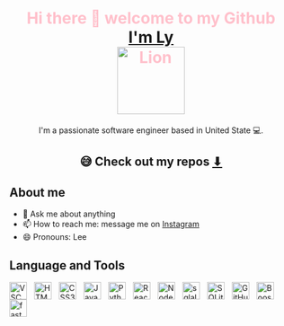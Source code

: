 
<h1 align="center" style="color:pink">Hi there 👋 welcome to my Github 
  <a href="https://github.com/Lynguyen817" ><br/>
    I'm Ly</a> <br/>
  <img alt="Lion" width="120px" src="https://encrypted-tbn0.gstatic.com/images?q=tbn:ANd9GcQ1rDxU8cQ8YP7Zc90LNXTVrtxrBfUYDD8YSoWQ2apSagXCvG87" />
</h1>
<p align="center">I'm a passionate software engineer based in United State 💻.</p>
<h2 align="center"> 😅 Check out my repos <a href="https://github.com/Lynguyen817?tab=repositories">⬇</a></h2>


<h2>About me</h2>
  <ul>
    <li>💬 Ask me about anything</li>
    <li>📫 How to reach me: message me on <a href="https://www.instagram.com/yuuri3553/">Instagram</a> </li>
    <li>😄 Pronouns: Lee </li>
  </ul>
   
<h2>Language and Tools</h2>
<img align="left" alt="VSCode" width="31px" src="https://cdn.jsdelivr.net/gh/devicons/devicon/icons/vscode/vscode-original-wordmark.svg" style="padding-right:10px;" />
<img align="left" alt="HTML5" width="31px" src="https://cdn.jsdelivr.net/gh/devicons/devicon/icons/html5/html5-original.svg" style="padding-right:10px;" />
<img align="left" alt="CSS3" width="31px" src="https://cdn.jsdelivr.net/gh/devicons/devicon/icons/css3/css3-original.svg" style="padding-right:10px;" />
<img align="left" alt="JavaScript" width="31px" src="https://cdn.jsdelivr.net/gh/devicons/devicon/icons/javascript/javascript-original.svg" style="padding-right:10px;" />
<img align="left" alt="Python" width="31px" src="https://cdn.jsdelivr.net/gh/devicons/devicon/icons/python/python-original.svg" style="padding-right:10px;" />
<img align="left" alt="React" width="31px" src="https://cdn.jsdelivr.net/gh/devicons/devicon/icons/react/react-original.svg" style="padding-right:10px;" />
<img align="left" alt="Node.js" width="31px" src="https://cdn.jsdelivr.net/gh/devicons/devicon/icons/nodejs/nodejs-original.svg" style="padding-right:10px;" />
<img align="left" alt="sqlalchemy" width="31px" src="https://cdn.jsdelivr.net/gh/devicons/devicon/icons/sqlalchemy/sqlalchemy-original.svg" style="padding-right:10px;" />
<img align="left" alt="SQLite" width="31px" src="https://cdn.jsdelivr.net/gh/devicons/devicon/icons/sqlite/sqlite-original.svg" style="padding-right:10px;" />
<img align="left" alt="GitHub" width="31px" src="https://cdn.jsdelivr.net/gh/devicons/devicon/icons/github/github-original.svg" style="padding-right:10px;" />
<img align="left" alt="Boostrap" width="31px" src="https://cdn.jsdelivr.net/gh/devicons/devicon/icons/bootstrap/bootstrap-original.svg" style="padding-right:10px;" />
<img align="left" alt="fastapi" width="31px" src="https://cdn.jsdelivr.net/gh/devicons/devicon/icons/fastapi/fastapi-original.svg" style="padding-right:10px;" />

<br />


<!--
**Lynguyen817/Lynguyen817** is a ✨ _special_ ✨ repository because its `README.md` (this file) appears on your GitHub profile.

Here are some ideas to get you started:

- 🔭 I’m currently working on ...
- 🌱 I’m currently learning ...
- 👯 I’m looking to collaborate on ...
- 🤔 I’m looking for help with ...
- 💬 Ask me about ...
- 📫 How to reach me: ...
- 😄 Pronouns: ...
- ⚡ Fun fact: ...
-->
